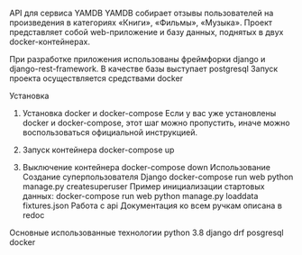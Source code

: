 API для сервиса YAMDB
YAMDB собирает отзывы пользователей на произведения в категориях «Книги», «Фильмы», «Музыка». Проект представляет собой web-приложение и базу данных, поднятых в двух docker-контейнерах.

При разработке приложения использованы фреймфорки django и django-rest-framework. В качестве базы выступает postgresql Запуск проекта осуществляется средствами docker

Установка
1. Установка docker и docker-compose
Если у вас уже установлены docker и docker-compose, этот шаг можно пропустить, иначе можно воспользоваться официальной инструкцией.

2. Запуск контейнера
docker-compose up
3. Выключение контейнера
docker-compose down
Использование
Создание суперпользователя Django
docker-compose run web python manage.py createsuperuser
Пример инициализации стартовых данных:
docker-compose run web python manage.py loaddata fixtures.json
Работа с api
Документация ко всем ручкам описана в redoc

Основные использованные технологии
python 3.8
django
drf
posgresql
docker